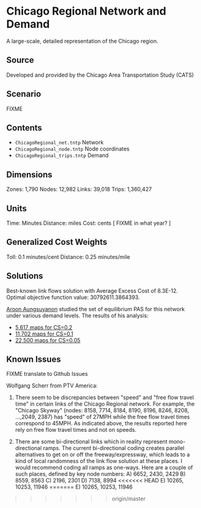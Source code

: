 # Chicago Regional Network and Demand
A large-scale, detailed representation of the Chicago region. 

## Source
Developed and provided by the Chicago Area Transportation Study (CATS)

## Scenario
FIXME

## Contents

 - `ChicagoRegional_net.tntp` Network
 - `ChicagoRegional_node.tntp` Node coordinates
 - `ChicagoRegional_trips.tntp` Demand

## Dimensions
Zones: 1,790
Nodes: 12,982
Links: 39,018
Trips: 1,360,427

## Units
Time: Minutes
Distance: miles
Cost: cents  [ FIXME in what year? ]

## Generalized Cost Weights
Toll: 0.1 minutes/cent
Distance: 0.25 minutes/mile

## Solutions
Best-known link flows solution with Average Excess Cost of 8.3E-12. Optimal objective function value:  30792611.3864393. 

[Aroon Aungsuyanon](mailto://aroon_jung@yahoo.com) studied the set of equilibrium PAS for this network under various demand levels. The results of his analysis:  
 - [5,617 maps for CS=0.2](https://app.box.com/s/i7zvz5gyw8k5kweps90r)  
 - [11,702 maps for CS=0.1](https://app.box.com/s/erhjbaoljv5094xhd9wr) 
 - [22,500 maps for CS=0.05](https://app.box.com/s/vy53ly09y5wjwn08hqur)

## Known Issues
FIXME translate to Github Issues

Wolfgang Scherr from PTV America:
1. There seem to be discrepancies between "speed" and "free flow travel time" in certain links of the Chicago Regional network. For example, the "Chicago Skyway" (nodes: 8158, 7714, 8184, 8190, 8196, 8246, 8208, ...,2049, 2387) has "speed" of 27MPH while the free flow travel times correspond to 45MPH. As indicated above, the results reported here rely on free flow travel times and not on speeds.

2. There are some bi-directional links which in reality represent mono-directional ramps. The current bi-directional coding creates parallel alternatives to get on or off the freeway/expressway, which leads to a kind of local randomness of the link flow solution at these places. I would recommend coding all ramps as one-ways. Here are a couple of such places, defined by key node numbers:
A) 6652, 2430, 2429
B) 8559, 8563
C) 2196, 2301
D) 7138, 8994
<<<<<<< HEAD
E) 10265, 10253, 11946
=======
E) 10265, 10253, 11946
>>>>>>> origin/master
